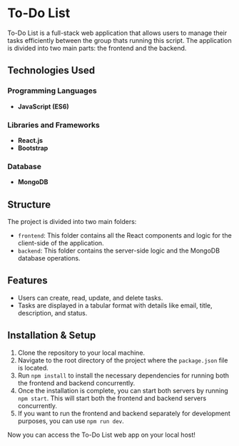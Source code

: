 # To-Do List

To-Do List is a full-stack web application that allows users to manage their tasks efficiently between the group thats running this script. The application is divided into two main parts: the frontend and the backend.

## Technologies Used

### Programming Languages

- **JavaScript (ES6)**

### Libraries and Frameworks

- **React.js**
- **Bootstrap**

### Database

- **MongoDB**

## Structure

The project is divided into two main folders:

- `frontend`: This folder contains all the React components and logic for the client-side of the application.
- `backend`: This folder contains the server-side logic and the MongoDB database operations.

## Features

- Users can create, read, update, and delete tasks.
- Tasks are displayed in a tabular format with details like email, title, description, and status.

## Installation & Setup

1. Clone the repository to your local machine.
2. Navigate to the root directory of the project where the `package.json` file is located.
3. Run `npm install` to install the necessary dependencies for running both the frontend and backend concurrently.
4. Once the installation is complete, you can start both servers by running `npm start`. This will start both the frontend and backend servers concurrently.
5. If you want to run the frontend and backend separately for development purposes, you can use `npm run dev`.

Now you can access the To-Do List web app on your local host!
